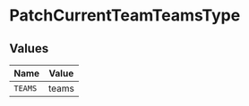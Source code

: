 # PatchCurrentTeamTeamsType


## Values

| Name    | Value   |
| ------- | ------- |
| `TEAMS` | teams   |